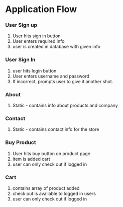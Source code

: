 # Application Flow


### User Sign up

1. User hits sign in button
2. User enters required info
3. user is created in database with given info

### User Sign In

1. user hits login button
2. User enters username and password
3. If incorrect, prompts user to give it another shot.


### About

1. Static - contains info about products and company

### Contact

1. Static - contains contact info for the store


### Buy Product
1. User hits buy button on product page
2. item is added cart
3. user can only check out if logged in

### Cart
1. contains array of product added
2. check out is available to logged in users
3. user can only check out if logged in